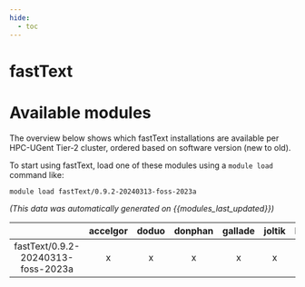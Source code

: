 ```yaml
---
hide:
  - toc
---
```


fastText
========

# Available modules


The overview below shows which fastText installations are available per HPC-UGent Tier-2 cluster, ordered based on software version (new to old).

To start using fastText, load one of these modules using a `module load` command like:

```shell
module load fastText/0.9.2-20240313-foss-2023a
```

*(This data was automatically generated on {{modules_last_updated}})*  

| |accelgor|doduo|donphan|gallade|joltik|litleo|shinx|
| :---: | :---: | :---: | :---: | :---: | :---: | :---: | :---: |
|fastText/0.9.2-20240313-foss-2023a|x|x|x|x|x|x|x|
